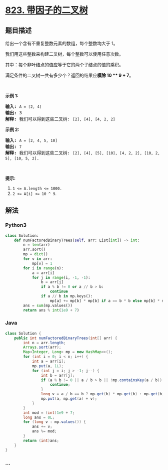# [823. 带因子的二叉树](https://leetcode-cn.com/problems/binary-trees-with-factors)



## 题目描述

<!-- 这里写题目描述 -->

<p>给出一个含有不重复整数元素的数组，每个整数均大于 1。</p>

<p>我们用这些整数来构建二叉树，每个整数可以使用任意次数。</p>

<p>其中：每个非叶结点的值应等于它的两个子结点的值的乘积。</p>

<p>满足条件的二叉树一共有多少个？返回的结果应<strong>模除 10 ** 9 + 7</strong>。</p>

<p>&nbsp;</p>

<p><strong>示例 1:</strong></p>

<pre>
<strong>输入:</strong> <code>A = [2, 4]</code>
<strong>输出:</strong> 3
<strong>解释:</strong> 我们可以得到这些二叉树: <code>[2], [4], [4, 2, 2]</code></pre>

<p><strong>示例 2:</strong></p>

<pre>
<strong>输入:</strong> <code>A = [2, 4, 5, 10]</code>
<strong>输出:</strong> <code>7</code>
<strong>解释:</strong> 我们可以得到这些二叉树: <code>[2], [4], [5], [10], [4, 2, 2], [10, 2, 5], [10, 5, 2]</code>.</pre>

<p>&nbsp;</p>

<p><strong>提示:</strong></p>

<ol>
	<li><code>1 &lt;= A.length &lt;=&nbsp;1000.</code></li>
	<li><code>2 &lt;=&nbsp;A[i]&nbsp;&lt;=&nbsp;10 ^ 9</code>.</li>
</ol>


## 解法

<!-- 这里可写通用的实现逻辑 -->

<!-- tabs:start -->

### **Python3**

<!-- 这里可写当前语言的特殊实现逻辑 -->

```python
class Solution:
    def numFactoredBinaryTrees(self, arr: List[int]) -> int:
        n = len(arr)
        arr.sort()
        mp = dict()
        for v in arr:
            mp[v] = 1
        for i in range(n):
            a = arr[i]
            for j in range(i, -1, -1):
                b = arr[j]
                if a % b != 0 or a // b > b:
                    continue
                if a // b in mp.keys():
                    mp[a] += mp[b] * mp[b] if a == b * b else mp[b] * mp[a // b] * 2
        ans = sum(mp.values())
        return ans % int(1e9 + 7)
```

### **Java**

<!-- 这里可写当前语言的特殊实现逻辑 -->

```java
class Solution {
    public int numFactoredBinaryTrees(int[] arr) {
        int n = arr.length;
        Arrays.sort(arr);
        Map<Integer, Long> mp = new HashMap<>();
        for (int i = 0; i < n; i++) {
            int a = arr[i];
            mp.put(a, 1L);
            for (int j = i; j > -1; j--) {
                int b = arr[j];
                if (a % b != 0 || a / b > b || !mp.containsKey(a / b)) {
                    continue;
                }
                long v = a / b == b ? mp.get(b) * mp.get(b) : mp.get(b) * mp.get(a / b) * 2;
                mp.put(a, mp.get(a) + v);
            }
        }
        int mod = (int)1e9 + 7;
        long ans = 0L;
        for (long v : mp.values()) {
            ans += v;
            ans %= mod;
        }
        return (int)ans;
    }
}
```

### **...**

```

```

<!-- tabs:end -->
